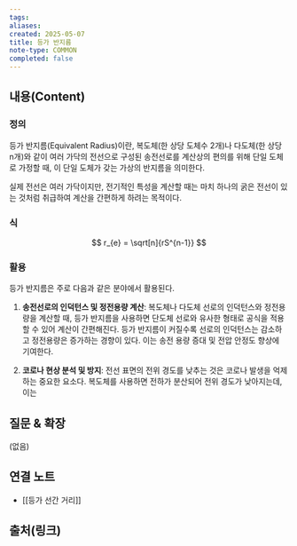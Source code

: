 ```yaml
---
tags:
aliases: 
created: 2025-05-07
title: 등가 반지름
note-type: COMMON
completed: false
---
```


## 내용(Content)

### 정의
등가 반지름(Equivalent Radius)이란, 복도체(한 상당 도체수 2개)나 다도체(한 상당 n개)와 같이 여러 가닥의 전선으로 구성된 송전선로를 계산상의 편의를 위해 단일 도체로 가정할 때, 이 단일 도체가 갖는 가상의 반지름을 의미한다.

실제 전선은 여러 가닥이지만, 전기적인 특성을 계산할 때는 마치 하나의 굵은 전선이 있는 것처럼 취급하여 계산을 간편하게 하려는 목적이다.

### 식

$$
r_{e} = \sqrt[n]{rS^{n-1}}
$$


### 활용
등가 반지름은 주로 다음과 같은 분야에서 활용된다.

1.  **송전선로의 인덕턴스 및 정전용량 계산**:
    복도체나 다도체 선로의 인덕턴스와 정전용량을 계산할 때, 등가 반지름을 사용하면 단도체 선로와 유사한 형태로 공식을 적용할 수 있어 계산이 간편해진다. 등가 반지름이 커질수록 선로의 인덕턴스는 감소하고 정전용량은 증가하는 경향이 있다. 이는 송전 용량 증대 및 전압 안정도 향상에 기여한다.

2.  **코로나 현상 분석 및 방지**:
    전선 표면의 전위 경도를 낮추는 것은 코로나 발생을 억제하는 중요한 요소다. 복도체를 사용하면 전하가 분산되어 전위 경도가 낮아지는데, 이는

## 질문 & 확장

(없음)

## 연결 노트

- [[등가 선간 거리]]

## 출처(링크)